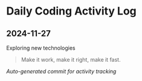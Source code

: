 # Daily Coding Activity Log

## 2024-11-27

Exploring new technologies

> Make it work, make it right, make it fast.

*Auto-generated commit for activity tracking*
